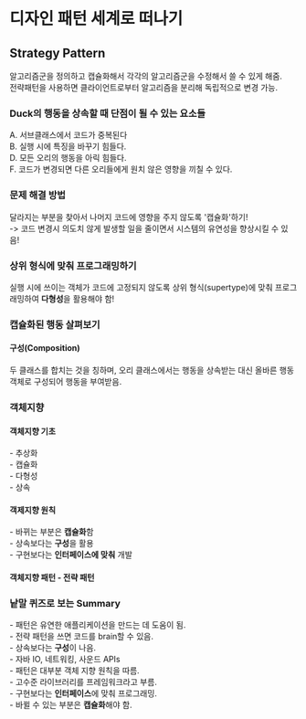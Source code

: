 <h1>디자인 패턴 세계로 떠나기</h1>

<h2>Strategy Pattern</h2>
    알고리즘군을 정의하고 캡슐화해서 각각의 알고리즘군을 수정해서 쓸 수 있게 해줌.<br>
    전략패턴을 사용하면 클라이언트로부터 알고리즘을 분리해 독립적으로 변경 가능.

<h3>Duck의 행동을 상속할 때 단점이 될 수 있는 요소들</h3>
    A. 서브클래스에서 코드가 중복된다 <br>
    B. 실행 시에 특징을 바꾸기 힘들다. <br>
    D. 모든 오리의 행동을 아릭 힘들다. <br>
    F. 코드가 변경되면 다른 오리들에게 원치 않은 영향을 끼칠 수 있다. <br>

<h3>문제 해결 방법</h3>
    달라지는 부분을 찾아서 나머지 코드에 영향을 주지 않도록 <st rong>'캡슐화'</strong>하기!<br>
    -> 코드 변경시 의도치 않게 발생할 일을 줄이면서 시스템의 유연성을 향상시킬 수 있음!

<h3>상위 형식에 맞춰 프로그래밍하기</h3>
    실행 시에 쓰이는 객체가 코드에 고정되지 않도록 상위 형식(supertype)에 맞춰 프로그래밍하여 <strong>다형성</strong>을 활용해야 함!<br>
    
<h3>캡슐화된 행동 살펴보기</h3>
    <h4>구성(Composition)</h4>
    두 클래스를 합치는 것을 칭하며, 오리 클래스에서는 행동을 상속받는 대신 올바른 행동 객체로 구성되어 행동을 부여받음.

<h3>객체지향</h3>
<h4>객체지향 기초</h4>
    - 추상화 <br>
    - 캡슐화 <br>
    - 다형성 <br>
    - 상속 <br>

<h4>객제지향 원칙</h4>
    - 바뀌는 부분은 <strong>캡슐화</strong>함 <br>
    - 상속보다는 <strong>구성</strong>을 활용 <br>
    - 구현보다는 <strong>인터페이스에 맞춰</strong> 개발 <br>

<h4>객체지향 패턴 - 전략 패턴</h4>

<h3>낱말 퀴즈로 보는 Summary</h3>
- 패턴은 유연한 애플리케이션을 만드는 데 도움이 됨. <br>
- 전략 패턴을 쓰면 코드를 brain할 수 있음. <br>
- 상속보다는 <strong>구성</strong>이 나음. <br>
- 자바 IO, 네트워킹, 사운드 APIs <br>
- 패턴은 대부분 객체 지향 원칙을 따름. <br>
- 고수준 라이브러리를 프레임워크라고 부름. <br>
- 구현보다는 <strong>인터페이스</strong>에 맞춰 프로그래밍.<br>
- 바뀔 수 있는 부분은 <strong>캡슐화</strong>해야 함.